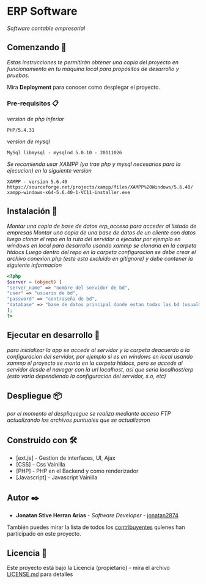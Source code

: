 # ERP Software

_Software contable empresarial_

## Comenzando 🚀

_Estas instrucciones te permitirán obtener una copia del proyecto en funcionamiento en tu máquina local para propósitos de desarrollo y pruebas._

Mira **Deployment** para conocer como desplegar el proyecto.

### Pre-requisitos 📋

_version de php inferior_
```
PHP/5.4.31
```
_version de mysql_
```
MySql libmysql - mysqlnd 5.0.10 - 20111026  
```
_Se recomienda usar XAMPP (ya trae php y mysql necesarios para la ejecucion) en la siguiente version_
```
XAMPP - version 5.6.40
https://sourceforge.net/projects/xampp/files/XAMPP%20Windows/5.6.40/
xampp-windows-x64-5.6.40-1-VC11-installer.exe
```

## Instalación 🔧

_Montar una copia de base de datos erp_acceso para acceder al listado de empresas_ 
_Montar una copia de una base de datos de un cliente con datos_
_luego clonar el repo en la ruta del servidor a ejecutar por ejemplo en windows en local para desarrollo usando xammp se clonaria en la carpeta htdocs_
_Luego dentro del repo en la carpeta configuracion se debe crear el archivo conexion.php (este esta excluido en gitignore) y debe contener la siguiente informacion_

```php
<?php
$server = (object) [
"server_name" => "nombre del servidor de bd",
"user" => "usuario de bd",
"password" => "contraseña de bd",
"database" => "base de datos principal donde estan todas las bd (usualmente erp_acceso o erp_bd)",
];
?>
```


## Ejecutar en desarrollo 🚀

_para inicializar la app se accede al servidor y la carpeta deacuerdo a la configuracion del servidor, por ejemplo si es en windows en local usando xammp el proyecto se monta en la carpeta htdocs, pero se accede al servidor desde el navegar con la url localhost, asi que seria localhost/erp (esto varia dependiendo la configuracion del servidor, s.o, etc)_

## Despliegue 📦

_por el momento el despliquegue se realiza mediante acceso FTP actualizando los archivos puntuales que se actualizaron_


## Construido con 🛠️


* [ext.js] - Gestion de interfaces, UI, Ajax
* [CSS] - Css Vainilla
* [PHP] - PHP en el Backend y como renderizador
* [Javascript] - Javascript Vainilla

## Autor ✒️


* **Jonatan Stive Herran Arias** - *Software Developer* - [jonatan2874](https://github.com/jonatan2874)

También puedes mirar la lista de todos los [contribuyentes](https://github.com/your/project/contributors) quíenes han participado en este proyecto. 

## Licencia 📄

Este proyecto está bajo la Licencia (propietario) - mira el archivo [LICENSE.md](LICENSE.md) para detalles

